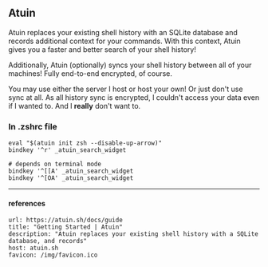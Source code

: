 

## Atuin

Atuin replaces your existing shell history with an SQLite database and records additional context for your commands. With this context, Atuin gives you a faster and better search of your shell history!

Additionally, Atuin (optionally) syncs your shell history between all of your machines! Fully end-to-end encrypted, of course.

You may use either the server I host or host your own! Or just don't use sync at all. As all history sync is encrypted, I couldn't access your data even if I wanted to. And I **really** don't want to.

### In .zshrc file
```zshrc
eval "$(atuin init zsh --disable-up-arrow)"
bindkey '^r' _atuin_search_widget

# depends on terminal mode
bindkey '^[[A' _atuin_search_widget
bindkey '^[OA' _atuin_search_widget
```

---
#### references

```cardlink
url: https://atuin.sh/docs/guide
title: "Getting Started | Atuin"
description: "Atuin replaces your existing shell history with a SQLite database, and records"
host: atuin.sh
favicon: /img/favicon.ico
```
